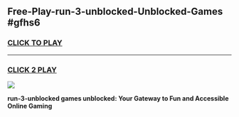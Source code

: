 
## Free-Play-run-3-unblocked-Unblocked-Games #gfhs6
<h3>
<a href="https://news.freeplayer.one?title=run-3-unblocked&ref=8M">CLICK TO PLAY</a></h3>
<hr>

<h3>
<a href="https://news.freeplayer.one?title=run-3-unblocked&ref=8M">CLICK 2 PLAY</a>
  
</h3>

<a href="https://news.freeplayer.one?title=run-3-unblocked&ref=8M"><img src="https://clearcache.store/games.png"></a>


**run-3-unblocked games unblocked: Your Gateway to Fun and Accessible Online Gaming**
